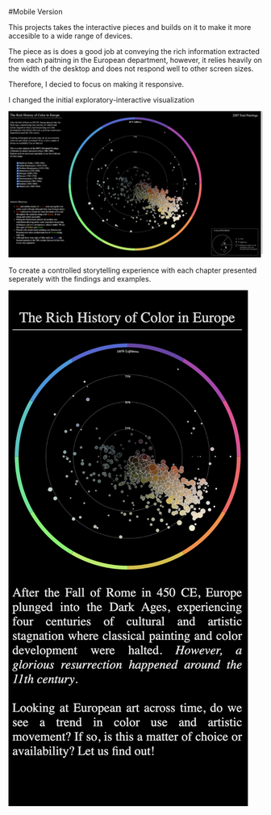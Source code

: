 #Mobile Version

This projects takes the interactive pieces and builds on it to make it more accesible to a wide range of devices.

The piece as is does a good job at conveying the rich information extracted from each paitning in the European department, however, it relies heavily on the width of the desktop and does not respond well to other screen sizes.

Therefore, I decied to focus on making it responsive.

I changed the initial exploratory-interactive visualization

![interactive](https://github.com/nourzein/Major-Studio1/blob/master/interactive/final_interactive.png)

To create a controlled storytelling experience with each chapter presented seperately with the findings and examples.

![mobile](https://github.com/nourzein/Major-Studio1/blob/master/mobile/mobile.png)
